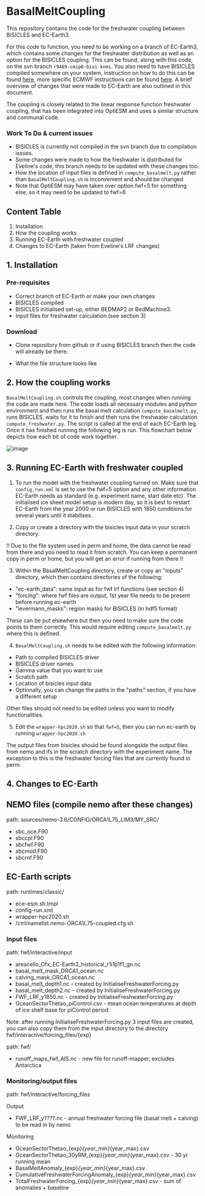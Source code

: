 # BasalMeltCoupling


This repository contains the code for the freshwater coupling between BISICLES and EC-Earth3. 

For this code to function, you need to be working on a branch of EC-Earth3, which contains some changes for the freshwater distribution as well as an option for the BISICLES coupling. This can be found, along with this code, on the svn branch `r9469-cmip6-bisi-knmi`. You also need to have BISICLES compiled somewhere on your system, instruction on how to do this can be found [here](https://davis.lbl.gov/Manuals/BISICLES-DOCS/readme.html), more specific ECMWF instructions can be found [here](https://github.com/BISICLES-users/BISICLES-notes/blob/main/BISICLES_ECMWF2020.md). A brief overview of changes that were made to EC-Earth are also outlined in this document. 

The coupling is closely related to the linear response function freshwater coupling, that has been integrated into OptiESM and uses a similar structure and communal code. 

### Work To Do & current issues
- BISICLES is currently not compiled in the svn branch due to compilation issues.
- Some changes were made to how the freshwater is distributed for Eveline's code, this branch needs to be updated with these changes too.
- How the location of input files is defined in `compute_basalmelt.py` rather than `BasalMeltCoupling.sh` is inconvenient and should be changed
- Note that OptiESM may have taken over option fwf=5 for something else, so it may need to be updated to fwf=6

## Content Table
1. Installation
2. How the coupling works
3. Running EC-Earth with freshwater coupled
4. Changes to EC-Earth (taken from Eveline's LRF changes)

## 1. Installation

### Pre-requisites
- Correct branch of EC-Earth or make your own changes
- BISICLES compiled
- BISICLES initialised set-up, either BEDMAP2 or BedMachine3.
- Input files for freshwater calculation (see section 3)

### Download
- Clone repository from github or if using BISICLES branch then the code will already be there.

- What the file structure looks like 

## 2. How the coupling works
`BasalMeltCoupling.sh` controls the coupling, most changes when running the code are made here. The code loads all necessary modules and python environment and then runs the basal melt calculation `compute_basalmelt.py`, runs BISICLES, waits for it to finish and then runs the freshwater calculation `compute_freshwater.py`. The script is called at the end of each EC-Earth leg. Once it has finished running the following leg is run. This flowchart below depicts how each bit of code work together. 


![image](https://user-images.githubusercontent.com/82878115/221154886-f0c31171-538b-4a80-a459-ee6af2fa5d31.png)


## 3. Running EC-Earth with freshwater coupled

1.  To run the model with the freshwater coupling turned on. Make sure that `config_run.xml` is set to use the fwf=5 option and any other information EC-Earth needs as standard (e.g. experiment name, start date etc). 
The initialised ice sheet model setup is modern day, so it is best to restart EC-Earth from the year 2000 or run BISICLES with 1850 conditions for several years until it stabilises. 

2.  Copy or create a directory with the bisicles input data in your scratch directory. 

!! Due to the file system used in perm and home, the data cannot be read from there and you need to read it from scratch. You can keep a permanent copy in perm or home, but you will get an error if running from there !! 

3.  Within the BasalMeltCoupling directory, create or copy an "inputs" directory, which then contains directories of the following:
  - "ec-earth_data": same input as for fwf lrf functions (see section 4)
  - "forcing": where fwf files are output, 1st year file needs to be present before running ec-earth
  - "levermann_masks": region masks for BISICLES (in hdf5 format)

These can be put elsewhere but then you need to make sure the code points to them correctly. This would require editing `compute_basalmelt.py` where this is defined. 

4.  `BasalMeltCoupling.sh` needs to be edited with the following information:
  - Path to compiled BISICLES driver
  - BISICLES driver names
  - Gamma value that you want to use
  - Scratch path
  - Location of bisicles input data
  - Optionally, you can change the paths in the "paths" section, if you have a different setup

Other files should not need to be edited unless you want to modify functionalities. 

5. Edit the `wrapper-hpc2020.sh` so that `fwf=5`, then you can run ec-earth by running `wrapper-hpc2020.sh` 

The output files from bisicles should be found alongside the output files from nemo and ifs in the scratch directory with the experiment name. The exception to this is the freshwater forcing files that are currently found in perm. 


## 4. Changes to EC-Earth

## NEMO files (compile nemo after these changes)
path: sources/nemo-3.6/CONFIG/ORCA1L75_LIM3/MY_SRC/
- sbc_oce.F90
- sbccpl.F90
- sbcfwf.F90
- sbcmod.F90
- sbcrnf.F90

## EC-Earth scripts
path: runtimes/classic/

- ece-esm.sh.tmpl
- config-run.xml
- wrapper-hpc2020.sh
- /ctrl/namelist.nemo-ORCA1L75-coupled.cfg.sh 

### Input files
path: fwf/interactive/input

- areacello_Ofx_EC-Earth3_historical_r1i1p1f1_gn.nc
- basal_melt_mask_ORCA1_ocean.nc
- calving_mask_ORCA1_ocean.nc
- basal_melt_depth1.nc - created by InitialiseFreshwaterForcing.py 
- basal_melt_depth2.nc - created by InitialiseFreshwaterForcing.py
- FWF_LRF_y1850.nc - created by InitialiseFreshwaterForcing.py
- OceanSectorThetao_piControl.csv - mean ocean temperatures at depth of ice shelf base for piControl period

Note: after running InitialiseFreshwaterForcing.py 3 input files are created, you can also copy them from the input directory to the directory fwf/interactive/forcing_files/{exp}

path: fwf/
- runoff_maps_fwf_AIS.nc    - new file for runoff-mapper, excludes Antarctica

### Monitoring/output files
path: fwf/interactive/forcing_files

Output
- FWF_LRF_y????.nc - annual freshwater forcing file (basal melt + calving) to be read in by nemo

Monitoring
- OceanSectorThetao_{exp}_{year_min}_{year_max}.csv
- OceanSectorThetao_30yRM_{exp}_{year_min}_{year_max}.csv - 30 yr running mean
- BasalMeltAnomaly_{exp}_{year_min}_{year_max}.csv
- CumulativeFreshwaterForcingAnomaly_{exp}_{year_min}_{year_max}.csv
- TotalFreshwaterForcing_{exp}_{year_min}_{year_max}.csv - sum of anomalies + baseline
